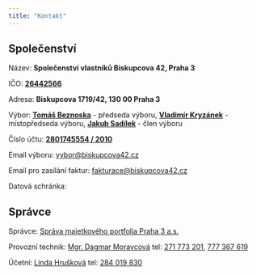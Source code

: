 ```yaml
---
title: "Kontakt"
---
```


## Společenství

Název: **Společenství vlastníků Biskupcova 42, Praha 3**

IČO: [**26442566**](https://or.justice.cz/ias/ui/rejstrik-firma.vysledky?subjektId=547780&typ=PLATNY)

Adresa: **Biskupcova 1719/42, 130 00 Praha 3**

Výbor: [**Tomáš Beznoska**](mailto:beznoska@biskupcova42.cz) - předseda výboru, [**Vladimír Kryzánek**](mailto:kryzanek@biskupcova42.cz) - místopředseda výboru, [**Jakub Sadílek**](mailto:sadilek@biskupcova42.cz) - člen výboru

Číslo účtu: [**2801745554 / 2010**](https://ib.fio.cz/ib/transparent?a=2801745554)

Email výboru: [vybor@biskupcova42.cz](mailto:vybor@biskupcova42.cz)

Email pro zasílání faktur: [fakturace@biskupcova42.cz](mailto:fakturace@biskupcova42.cz)

Datová schránka:

## Správce

Správce: [Správa majetkového portfolia Praha 3 a.s.](https://www.spravanemovitosti.online/) 

Provozní technik: [Mgr. Dagmar Moravcová](mailto:moravcova@smppraha3.cz) tel: [271 773 201](tel:+420271773201), [777 367 619](tel:+420777367619)

Účetní: [Linda Hrušková](mailto:hruskova@smppraha3.cz) tel: [284 019 830](tel:+420284019830)
